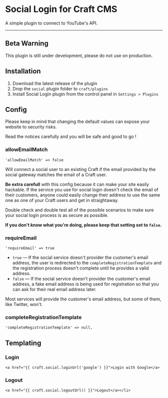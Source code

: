 # Social Login for Craft CMS

A simple plugin to connect to YouTube's API.

-------------------------------------------

## Beta Warning

This plugin is still under development, please do not use on production.


## Installation

1. Download the latest release of the plugin
2. Drop the `social` plugin folder to `craft/plugins`
3. Install Social Login plugin from the control panel in `Settings > Plugins`


## Config

Please keep in mind that changing the default values can expose your website to security risks.

Read the notices carefully and you will be safe and good to go !

### allowEmailMatch

    'allowEmailMatch' => false

Will connect a social user to an existing Craft if the email provided by the social gateway matches the email of a Craft user.

**Be extra carefull** with this config because it can make your site easily hackable.
If the service you use for social login doesn't check the email of their customers, anyone could easily change their address to use the same one as one of your Craft users and get in straightaway.

Double check and double test all of the possible scenarios to make sure your social login process is as secure as possible.

**If you don't know what you're doing, please keep that setting set to `false`.**


### requireEmail

    'requireEmail' => true

- `true` — If the social service doesn't provider the customer's email address, the user is redirected to the `completeRegistrationTemplate` and the registration process doesn't complete until he provides a valid address.
- `false` — If the social service doesn't provider the customer's email address, a fake email address is being used for registration so that you can ask for their real email address later.

Most services will provide the customer's email address, but some of them, like Twitter, won't.

### completeRegistrationTemplate

    'completeRegistrationTemplate' => null,


## Templating


### Login

    <a href="{{ craft.social.loginUrl('google') }}">Login with Google</a>


### Logout

    <a href="{{ craft.social.logoutUrl() }}">Logout</a></li>